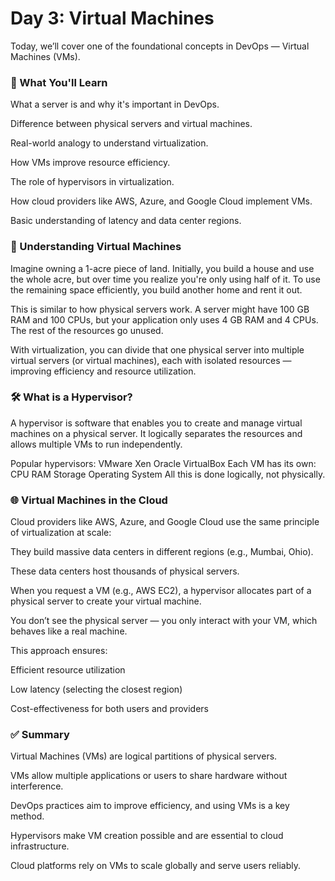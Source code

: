 # Day 3: Virtual Machines 

Today, we’ll cover one of the foundational concepts in DevOps — Virtual Machines (VMs). 

### 📌 What You'll Learn
What a server is and why it's important in DevOps.

Difference between physical servers and virtual machines.

Real-world analogy to understand virtualization.

How VMs improve resource efficiency.

The role of hypervisors in virtualization.

How cloud providers like AWS, Azure, and Google Cloud implement VMs.

Basic understanding of latency and data center regions.

### 🧠 Understanding Virtual Machines
Imagine owning a 1-acre piece of land. Initially, you build a house and use the whole acre, but over time you realize you're only using half of it. To use the remaining space efficiently, you build another home and rent it out.

This is similar to how physical servers work. A server might have 100 GB RAM and 100 CPUs, but your application only uses 4 GB RAM and 4 CPUs. The rest of the resources go unused.

With virtualization, you can divide that one physical server into multiple virtual servers (or virtual machines), each with isolated resources — improving efficiency and resource utilization.

### 🛠️ What is a Hypervisor?
A hypervisor is software that enables you to create and manage virtual machines on a physical server. It logically separates the resources and allows multiple VMs to run independently.

Popular hypervisors:
VMware
Xen
Oracle VirtualBox
Each VM has its own:
CPU
RAM
Storage
Operating System
All this is done logically, not physically.

### 🌐 Virtual Machines in the Cloud
Cloud providers like AWS, Azure, and Google Cloud use the same principle of virtualization at scale:

They build massive data centers in different regions (e.g., Mumbai, Ohio).

These data centers host thousands of physical servers.

When you request a VM (e.g., AWS EC2), a hypervisor allocates part of a physical server to create your virtual machine.

You don’t see the physical server — you only interact with your VM, which behaves like a real machine.


This approach ensures:

 Efficient resource utilization
 
Low latency (selecting the closest region)

Cost-effectiveness for both users and providers

### ✅ Summary
Virtual Machines (VMs) are logical partitions of physical servers.

VMs allow multiple applications or users to share hardware without interference.

DevOps practices aim to improve efficiency, and using VMs is a key method.

Hypervisors make VM creation possible and are essential to cloud infrastructure.

Cloud platforms rely on VMs to scale globally and serve users reliably.

